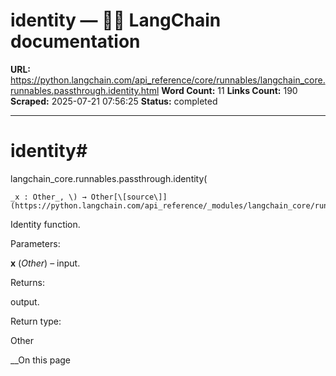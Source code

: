 # identity — 🦜🔗 LangChain  documentation

**URL:** https://python.langchain.com/api_reference/core/runnables/langchain_core.runnables.passthrough.identity.html
**Word Count:** 11
**Links Count:** 190
**Scraped:** 2025-07-21 07:56:25
**Status:** completed

---

# identity\#

langchain\_core.runnables.passthrough.identity\(

    _x : Other_, \) → Other[\[source\]](https://python.langchain.com/api_reference/_modules/langchain_core/runnables/passthrough.html#identity)\#     

Identity function.

Parameters:     

**x** \(_Other_\) – input.

Returns:     

output.

Return type:     

Other

__On this page